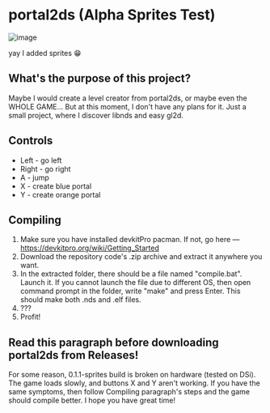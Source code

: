 # portal2ds (Alpha Sprites Test)

![image](https://user-images.githubusercontent.com/67635528/178144288-abda3061-c8f4-4aa1-ad8b-6361bc23cf5e.png)

yay I added sprites 😁

## What's the purpose of this project?
Maybe I would create a level creator from portal2ds, or maybe even the WHOLE GAME... But at this moment, I don't have any plans for it. Just a small project, where I discover libnds and easy gl2d.

## Controls
- Left - go left
- Right - go right
- A - jump
- X - create blue portal
- Y - create orange portal

## Compiling
1. Make sure you have installed devkitPro pacman. If not, go here — https://devkitpro.org/wiki/Getting_Started
2. Download the repository code's .zip archive and extract it anywhere you want.
3. In the extracted folder, there should be a file named "compile.bat". Launch it. If you cannot launch the file due to different OS, then open command prompt in the folder, write "make" and press Enter. This should make both .nds and .elf files.
4. ???
5. Profit!

## Read this paragraph before downloading portal2ds from Releases!
For some reason, 0.1.1-sprites build is broken on hardware (tested on DSi). The game loads slowly, and buttons X and Y aren't working. If you have the same symptoms, then follow Compiling paragraph's steps and the game should compile better. I hope you have great time!
